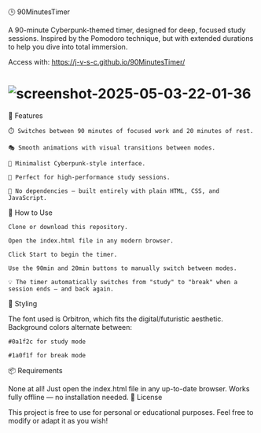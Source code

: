 🕒 90MinutesTimer

A 90-minute Cyberpunk-themed timer, designed for deep, focused study sessions.
Inspired by the Pomodoro technique, but with extended durations to help you dive into total immersion.

Access with: https://j-v-s-c.github.io/90MinutesTimer/
# ![screenshot-2025-05-03-22-01-36](https://github.com/user-attachments/assets/9152e92d-754b-4fa8-b14a-7c2046b643b3)

🚀 Features

    ⏱️ Switches between 90 minutes of focused work and 20 minutes of rest.

    🎭 Smooth animations with visual transitions between modes.

    🎨 Minimalist Cyberpunk-style interface.

    🧠 Perfect for high-performance study sessions.

    🧩 No dependencies — built entirely with plain HTML, CSS, and JavaScript.

🧰 How to Use

    Clone or download this repository.

    Open the index.html file in any modern browser.

    Click Start to begin the timer.

    Use the 90min and 20min buttons to manually switch between modes.

    💡 The timer automatically switches from "study" to "break" when a session ends — and back again.

🎨 Styling

The font used is Orbitron, which fits the digital/futuristic aesthetic.
Background colors alternate between:

    #0a1f2c for study mode

    #1a0f1f for break mode

📦 Requirements

None at all! Just open the index.html file in any up-to-date browser.
Works fully offline — no installation needed.
📄 License

This project is free to use for personal or educational purposes.
Feel free to modify or adapt it as you wish!
